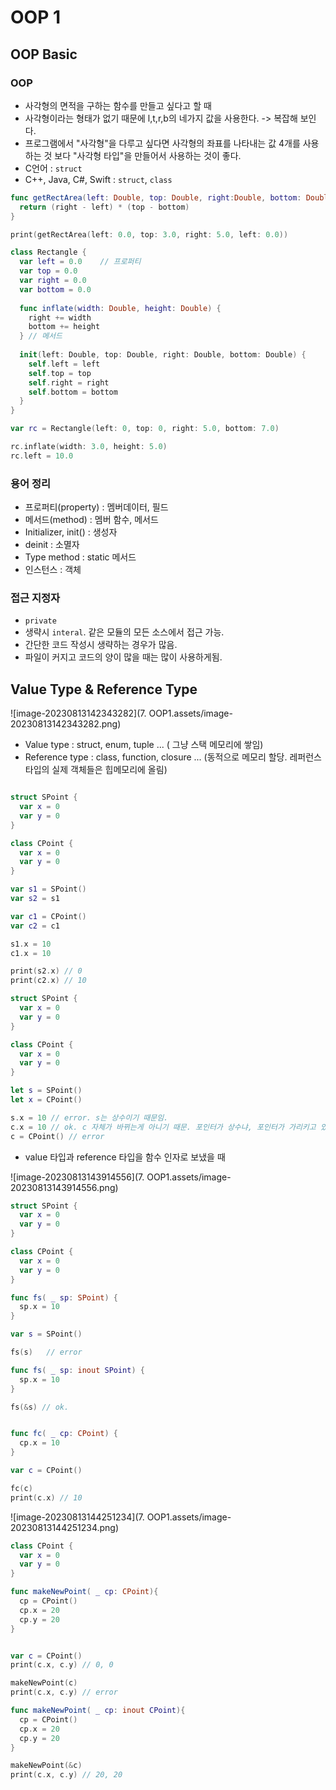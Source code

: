 # OOP 1

## OOP Basic

### OOP

- 사각형의 면적을 구하는 함수를 만들고 싶다고 할 때
- 사각형이라는 형태가 없기 때문에 l,t,r,b의 네가지 값을 사용한다. -> 복잡해 보인다.
- 프로그램에서 "사각형"을 다루고 싶다면 사각형의 좌표를 나타내는 값 4개를 사용하는 것 보다 "사각형 타입"을 만들어서 사용하는 것이 좋다.
- C언어 : `struct`
- C++, Java, C#, Swift : `struct`, `class` 

```swift
func getRectArea(left: Double, top: Double, right:Double, bottom: Double) -> Double {
  return (right - left) * (top - bottom)
}

print(getRectArea(left: 0.0, top: 3.0, right: 5.0, left: 0.0))
```

```swift
class Rectangle {
  var left = 0.0	// 프로퍼티
  var top = 0.0
  var right = 0.0
  var bottom = 0.0
  
  func inflate(width: Double, height: Double) {
    right += width
    bottom += height
  }	// 메서드
  
  init(left: Double, top: Double, right: Double, bottom: Double) {
    self.left = left
    self.top = top
    self.right = right
    self.bottom = bottom
  }
}

var rc = Rectangle(left: 0, top: 0, right: 5.0, bottom: 7.0)

rc.inflate(width: 3.0, height: 5.0)
rc.left = 10.0
```

### 용어 정리

- 프로퍼티(property) : 멤버데이터, 필드
- 메서드(method) : 멤버 함수, 메서드
- Initializer, init() : 생성자
- deinit : 소멸자
- Type method : static 메서드
- 인스턴스 : 객체

### 접근 지정자

- `private`
- 생략시 `interal`. 같은 모듈의 모든 소스에서 접근 가능. 
- 간단한 코드 작성시 생략하는 경우가 많음.
- 파일이 커지고 코드의 양이 많을 때는 많이 사용하게됨.



## Value Type & Reference Type

![image-20230813142343282](7. OOP1.assets/image-20230813142343282.png)

- Value type : struct, enum, tuple ...	( 그냥 스택 메모리에 쌓임)
- Reference type : class, function, closure ...   (동적으로 메모리 할당. 레퍼런스 타입의 실제 객체들은 힙메모리에 올림)

```swift

struct SPoint {
  var x = 0
  var y = 0
}

class CPoint {
  var x = 0
  var y = 0
}

var s1 = SPoint()
var s2 = s1

var c1 = CPoint()
var c2 = c1

s1.x = 10
c1.x = 10

print(s2.x)	// 0
print(c2.x)	// 10
```

```swift
struct SPoint {
  var x = 0
  var y = 0
}

class CPoint {
  var x = 0
  var y = 0
}

let s = SPoint()
let x = CPoint()

s.x = 10 // error. s는 상수이기 때문임.
c.x = 10 // ok. c 자체가 바뀌는게 아니기 때문. 포인터가 상수냐, 포인터가 가리키고 있는게 상수냐.
c = CPoint() // error
```

- value 타입과 reference 타입을 함수 인자로 보냈을 때

![image-20230813143914556](7. OOP1.assets/image-20230813143914556.png)

```swift
struct SPoint {
  var x = 0
  var y = 0
}

class CPoint {
  var x = 0
  var y = 0
}

func fs( _ sp: SPoint) {
  sp.x = 10
}

var s = SPoint()

fs(s)	// error

func fs( _ sp: inout SPoint) {
  sp.x = 10
}

fs(&s) // ok.


func fc( _ cp: CPoint) {
  cp.x = 10
}

var c = CPoint()

fc(c)
print(c.x) // 10
```

![image-20230813144251234](7. OOP1.assets/image-20230813144251234.png)

```swift
class CPoint {
  var x = 0
  var y = 0
}

func makeNewPoint( _ cp: CPoint){
  cp = CPoint()
  cp.x = 20
  cp.y = 20
}


var c = CPoint()
print(c.x, c.y)	// 0, 0

makeNewPoint(c)
print(c.x, c.y)	// error

func makeNewPoint( _ cp: inout CPoint){
  cp = CPoint()
  cp.x = 20
  cp.y = 20
}

makeNewPoint(&c)
print(c.x, c.y)	// 20, 20

```

